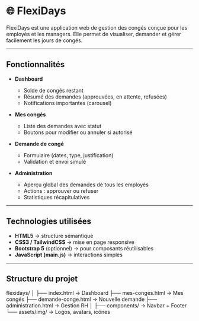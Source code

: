 # 🌐 FlexiDays

FlexiDays est une application web de gestion des congés conçue pour les employés et les managers.
Elle permet de visualiser, demander et gérer facilement les jours de congés.

---

## Fonctionnalités

- **Dashboard**
  - Solde de congés restant
  - Résumé des demandes (approuvées, en attente, refusées)
  - Notifications importantes (carousel)

- **Mes congés**
  - Liste des demandes avec statut
  - Boutons pour modifier ou annuler si autorisé

- **Demande de congé**
  - Formulaire (dates, type, justification)
  - Validation et envoi simulé

- **Administration**
  - Aperçu global des demandes de tous les employés
  - Actions : approuver ou refuser
  - Statistiques récapitulatives

---

## Technologies utilisées

- **HTML5** → structure sémantique
- **CSS3 / TailwindCSS** → mise en page responsive
- **Bootstrap 5** (optionnel) → pour composants réutilisables
- **JavaScript (main.js)** → interactions simples

---

## Structure du projet

flexidays/
│
├── index.html → Dashboard
├── mes-conges.html → Mes congés
├── demande-conge.html → Nouvelle demande
├── administration.html → Gestion RH
│
├── components/ → Navbar + Footer
└── assets/img/ → Logos, avatars, icônes